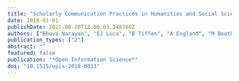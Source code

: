 ```yaml
---
title: "Scholarly Communication Practices in Humanities and Social Sciences: A Study of Researchers' Attitudes and Awareness of Open Access"
date: 2018-01-01
publishDate: 2021-08-20T12:06:03.148766Z
authors: ["Bhuva Narayan", "EJ Luca", "B Tiffen", "A England", "M Booth", "H Boateng"]
publication_types: ["2"]
abstract: ""
featured: false
publication: "*Open Information Science*"
doi: "10.1515/opis-2018-0013"
---
```


